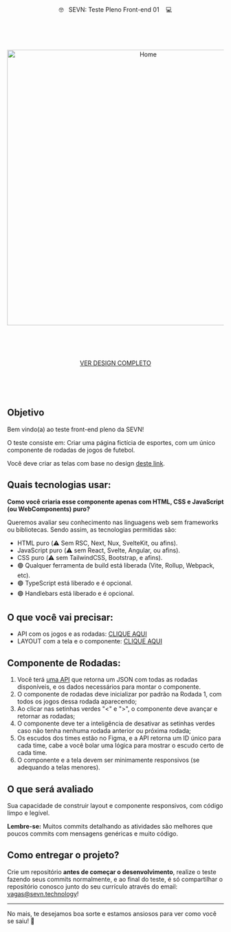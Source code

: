 <br>
<br>
<br>

<p align="center">🤓&nbsp;&nbsp;&nbsp;SEVN: Teste Pleno Front-end 01 &nbsp;&nbsp;&nbsp;💻</p>

<br>
<br>
<br>

<p align="center">
  <img align="center" width="640" alt="Home" src="https://github.com/sevn/teste-pleno-frontend/assets/1953194/e911e347-7aa0-47f0-a2ca-e8cdece050d9">
</p>

<br>
<br>
<br>

<p align="center">
  <a href="https://www.figma.com/file/UkQAOE7UUIvSudYEqgYqfm/Vaga-Front-end-Pleno?type=design&node-id=0%3A1&mode=dev">VER DESIGN COMPLETO</a>
</p>

<br>
<br>
<br>

## Objetivo

Bem vindo(a) ao teste front-end pleno da SEVN!

O teste consiste em: Criar uma página fictícia de esportes, com um único componente de rodadas de jogos de futebol.

Você deve criar as telas com base no design [deste link]([https://www.figma.com/file/uCtGlzgDqEvSYvqffM6ARJ/Teste-SEVN?node-id=1%3A2](https://www.figma.com/file/UkQAOE7UUIvSudYEqgYqfm/Vaga-Front-end-Pleno?type=design&node-id=0%3A1&mode=dev)).

## Quais tecnologias usar:

**Como você criaria esse componente apenas com HTML, CSS e JavaScript (ou WebComponents) puro?**

Queremos avaliar seu conhecimento nas linguagens web sem frameworks ou bibliotecas. Sendo assim, as tecnologias permitidas são:
- HTML puro (⚠️ Sem RSC, Next, Nux, SvelteKit, ou afins).
- JavaScript puro (⚠️ sem React, Svelte, Angular, ou afins).
- CSS puro (⚠️ sem TailwindCSS, Bootstrap, e afins).
- 🟢 Qualquer ferramenta de build está liberada (Vite, Rollup, Webpack, etc).
- 🟢 TypeScript está liberado e é opcional.
- 🟢 Handlebars está liberado e é opcional.

## O que você vai precisar:
- API com os jogos e as rodadas: [CLIQUE AQUI](https://sevn-pleno-esportes.deno.dev)
- LAYOUT com a tela e o componente: [CLIQUE AQUI](https://www.figma.com/file/UkQAOE7UUIvSudYEqgYqfm/Vaga-Front-end-Pleno?type=design&node-id=0%3A1&mode=dev)

## Componente de Rodadas:
1. Você terá [uma API](https://sevn-pleno-esportes.deno.dev) que retorna um JSON com todas as rodadas disponíveis, e os dados necessários para montar o componente.
2. O componente de rodadas deve inicializar por padrão na Rodada 1, com todos os jogos dessa rodada aparecendo;
3. Ao clicar nas setinhas verdes "<" e ">", o componente deve avançar e retornar as rodadas;
4. O componente deve ter a inteligência de desativar as setinhas verdes caso não tenha nenhuma rodada anterior ou próxima rodada;
5. Os escudos dos times estão no Figma, e a API retorna um ID único para cada time, cabe a você bolar uma lógica para mostrar o escudo certo de cada time.
6. O componente e a tela devem ser minimamente responsivos (se adequando a telas menores).

## O que será avaliado

Sua capacidade de construir layout e componente responsivos, com código limpo e legível.

**Lembre-se:** Muitos commits detalhando as atividades são melhores que poucos commits com mensagens genéricas e muito código.

## Como entregar o projeto?
Crie um repositório **antes de começar o desenvolvimento**, realize o teste fazendo seus commits normalmente, e ao final do teste, é só compartilhar o repositório conosco junto do seu currículo através do email: <a href="mailto:vagas@sevn.technology">vagas@sevn.technology</a>!

----

No mais, te desejamos boa sorte e estamos ansiosos para ver como você se saiu! 🥳
